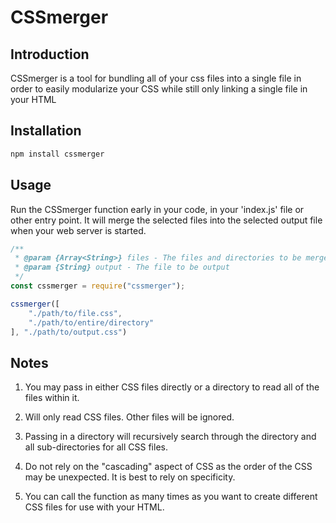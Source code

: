 # CSSmerger

## Introduction
CSSmerger is a tool for bundling all of your css files into a single file in order to easily modularize your CSS while still only linking a single file in your HTML

## Installation
```sh
npm install cssmerger
```

## Usage
Run the CSSmerger function early in your code, in your 'index.js' file or other entry point. It will merge the selected files into the selected output file when your web server is started.



```js
/**
 * @param {Array<String>} files - The files and directories to be merged
 * @param {String} output - The file to be output
 */
const cssmerger = require("cssmerger");

cssmerger([
    "./path/to/file.css",
    "./path/to/entire/directory"
], "./path/to/output.css")
```

## Notes

1. You may pass in either CSS files directly or a directory to read all of the files within it.

2. Will only read CSS files. Other files will be ignored.

3. Passing in a directory will recursively search through the directory and all sub-directories for all CSS files.

4. Do not rely on the "cascading" aspect of CSS as the order of the CSS may be unexpected. It is best to rely on specificity.

5. You can call the function as many times as you want to create different CSS files for use with your HTML.